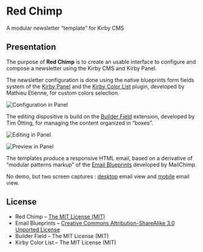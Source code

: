 # Red Chimp

A modular newsletter “template” for Kirby CMS


## Presentation

The purpose of **Red Chimp** is to create an usable interface to configure and compose a newsletter using the Kirby CMS and Kirby Panel.

The newsletter configuration is done using the native blueprints form fields system of the [Kirby Panel](https://getkirby.com/docs/panel/blueprints) and the [Kirby Color List](https://github.com/Thiousi/kirby-color-list) plugin, developed by Mathieu Etienne, for custom colors selection.

![Configuration in Panel](./doc/images/screencapture-red-chimp-ui-05.png)

The editing dispositive is build on the [Builder Field](https://github.com/TimOetting/kirby-builder) extension, developed by Tim Ötting, for managing the content organized in “boxes”.

![Editing in Panel](./doc/images/screencapture-red-chimp-ui-04.png)

![Preview in Panel](./doc/images/screencapture-red-chimp-ui-03.png)

The templates produce a responsive HTML email, based on a derivative of “modular patterns markup” of the [Email Blueprints](https://github.com/mailchimp/email-blueprints) developed by MailChimp.

No demo, but two screen captures : [desktop](doc/images/screencapture-red-chimp-mail.png) email view and [mobile](doc/images/screencapture-red-chimp-mobile.png) email view.


## License

- Red Chimp – [The MIT License (MIT)](doc/license.txt)
- Email Blueprints – [Creative Commons Attribution-ShareAlike 3.0 Unported License](http://creativecommons.org/licenses/by-sa/3.0/)
- Builder Field  – The MIT License (MIT)
- Kirby Color List – The MIT License (MIT)
